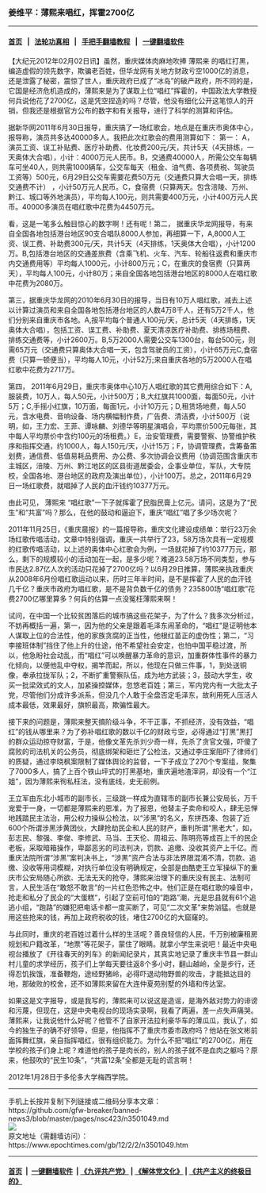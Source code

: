 ### 姜维平：薄熙来唱红，挥霍2700亿
------------------------

#### [首页](https://github.com/gfw-breaker/banned-news3/blob/master/README.md) &nbsp;&nbsp;|&nbsp;&nbsp; [法轮功真相](https://github.com/begood0513/basic/blob/master/README.md)  &nbsp;&nbsp;|&nbsp;&nbsp; [手把手翻墙教程](https://github.com/gfw-breaker/guides/wiki)  &nbsp;&nbsp;|&nbsp;&nbsp; [一键翻墙软件](https://github.com/gfw-breaker/nogfw/blob/master/README.md)  



<div><p>
 【大纪元2012年02月02日讯】虽然，重庆媒体肉麻地吹捧
 <ok href="https://www.epochtimes.com/gb/tag/%E8%96%84%E7%86%99%E6%9D%A5.html">
  薄熙来
 </ok>
 的唱红打黑，编造虚假的领先数字，欺骗老百姓，但华龙网有关地方财政亏空1000亿的消息，还是泄露了秘密，震惊了世人，重庆政府已成了“冰岛”的破产政府，所不同的是，它国是经济危机造成的，薄熙来是为了谋取上位“唱红”挥霍的，中国政法大学教授何兵说他花了2700亿，这是凭空捏造的吗？尽管，他没有细化公开这笔惊人的开销，但我还是根据官方公布的数字和有关报导，进行了科学的测算和评估。
</p>
<p>
 据新华网2011年6月30日报导，重庆搞了一场红歌会，地点是在重庆市奥体中心，报导称，演员共多达40000多人。我把此次红歌会的费用测算如下： 第一： A，演员工资、误工补贴费、医疗补助费、化妆费200元/天，共计5天（4天排练，一天奥体大合唱），小计：4000万元人民币。B，交通费40000人，所需公交车每辆车可坐40人，则共需1000辆车，公交车每天（租金、油气费、各项费税、驾驶员工资等）500元，6月29日公交车需要花费50万元（交通费只算大合唱一天，排练交通费不计） ，小计50万元人民币。C，食宿费（只算两天。包含涪陵、万州、黔江、城口等外地演员），平均每人100元，则共需要400万元，小计400万元人民币。40000多演员在唱红歌中花费为4450万元。
</p>
<p>
 看，这是一笔多么触目惊心的数字啊！还有呢！第二， 据重庆华龙网报导，有来自全国各地包括港台地区90支合唱队8000人参加，再细算一下，A,8000人工资、误工费、补助费300元/天，共计5天（4天排练，1天奥体大合唱），小计1200万。B,包括港台地区的交通差旅费（含乘飞机、火车、汽车、轮船往返费和重庆市内交通费用等）平均每人1000元，小计800万元；C，在重庆的食宿费（只算两天），平均每人100元，小计80万；来自全国各地包括港台地区的8000人在唱红歌中花费为2080万。
</p>
<p>
 第三，据重庆华龙网的2010年6月30日的报导，当日有10万人唱红歌，减去上述以计算过演员和来自全国各地包括港台地区的人数4万8千人，还有5万2千人，他们分别来自重庆市各地。A,按平均每个普通人100元/天，总计5天（4天排练，1天奥体大合唱），包括工资、误工费、补助费、夏天清凉医疗补助费、排练场租费、排练交通费等，小计2600万。B,5万2000人需要公交车1300台，每台500元，则需65万元（交通费只算奥体大合唱一天，包含驾驶员的工资），小计65万元C,食宿费（只算一顿便当），平均每人10元，小计52万;来自重庆各地的5万2000人在唱红歌中花费为2717万。
</p>
<p>
 第四， 2011年6月29日，重庆市奥体中心10万人唱红歌的其它费用综合如下：A,服装费，10万人，每人50元，小计500万；B,大红旗共1000面，每面50元，小计5万；C,手摇小红旗，10万面，每面1元，小计10万元；D,租赁场地费，每人50元，含水电费、音响设备、场内横幅制作费，广告费、清洁费，小计500万（说明，如，王力宏、王菲、谭咏麟、刘德华等明星演唱会，平均票价500元每张，其中每人平均票价中含约100元的场租费。）E，治安管理费，需要警察、协警维护秩序和指挥交通，约1000人，每人150元/天，小计15万；F，协调管理费，含筹备策划费，通信费、低值易耗品费用、办公费、多次协调会议费用（协调范围含重庆市主城区，涪陵、万州、黔江地区的区县街道居委会，企事业单位，军队，大专院校，全国各地、港台地区的政府及演出单位），小计100万。总之，2011年6月29日一场红歌费，就唱掉了人民的血汗钱约10377万元。
</p>
<p>
 由此可见，
 <ok href="https://www.epochtimes.com/gb/tag/%E8%96%84%E7%86%99%E6%9D%A5.html">
  薄熙来
 </ok>
 “唱红歌”一下子就挥霍了民脂民膏上亿元。请问，这是为了“民生”和“共富”吗？那么，在他的鼓动和逼迫下，重庆“唱红”唱了多少场次呢？
</p>
<p>
 2011年11月25日，《重庆晨报》的一篇报导称，重庆文化建设成绩单：举行23万余场红歌传唱活动，文章中特别强调，重庆一共举行了23，58万场次具有一定规模的红歌传唱活动，以上述的奥体中心红歌会为例，一场就花掉了约10377万元，那么，剩下的规模较小的活动加在一起，是多少呢？难道23.58万场不同类型，参与市民达2.87亿人次的活动只花掉了2700亿吗？以6月29日推算，薄熙来执政重庆从2008年6月份唱红歌运动以来，历时三年半时间，是不是挥霍了人民的血汗钱几千亿？重庆市政府为唱红歌，是不是背负数千亿的债务？235800场“唱红歌”花费2700亿哪里算多？何兵的估算一点没冤枉薄熙来啊！
</p>
<p>
 试问，在中国一个比较贫困落后的城市搞这些花架子，为了什么？我多次分析过，不妨再概括一遍，第一，因为他的父亲是跟着毛泽东闹革命的，“唱红”是证明他本人谋取上位的合法性，他的家族贪腐的正当性，他根红苗正的虚伪性；第二，“习李接班体制”挡住了他上升的仕途，他不希望社会安定，也怕中国平稳过渡，所以，他急盼社会动乱，而“唱红”可以唤醒暴力革命的意识，加重群体性事件的暴力化倾向，以便他乱中夺权，揭竿而起，所以，他现在只做三件事，1，到处送铜像，奉承拉拢军队；2，不断扩重警察队伍，成为地方武装；3，鼓动大学生，收买一批梁效式的文人，加紧操控媒体，忽悠老百姓；第三，军内党内有一大批太子党，尽管他们分成许多派系，但没几个人敢于全盘否定毛泽东，故利用死人压活人成本最低，效果最好，旗帜最高，欺骗性最大。
</p>
<p>
 接下来的问题是，薄熙来整天搞阶级斗争，不干正事，不抓经济，没有效益，“唱红”的钱从哪里来？为了弥补唱红歌的数以千亿的财政亏空，必得通过“打黑”黑打的群众运动掠夺财富，于是，他像文革先杀刘少奇一样，先杀了贪官文强，吓傻了腐败的司法机关的公务员，彻底绑架和砸烂了公检法，又通过李庄案阻吓了律师们的质疑，通过李晓枫案限制了媒体舆论的监督，一下子成立了270个专案组，聚集了7000多人，搞了上百个铁山坪式的打黑基地，重庆遍地渣滓洞，却没有一个“江姐”，因为薄熙来徇私枉法，没有底线，史无前例。
</p>
<p>
 王立军由东北小城市的副市长，三级跳一样成为直辖市的副市长兼公安局长，万千宠爱于一身，一切都是薄熙来的恩准，为了报恩，他替主子卖命和咬人，肆无忌惮地践踏民主法治，用公权力操纵公检法，以“涉黑”的名义，东拼西凑、包装了近600个所谓涉黑涉黄团伙，大肆抢劫民企和人民的财产，重判所谓“黑老大”，如，彭志民、黎强、李俊、李修武、马当、王天伦、周祖云、陈明亮等成百上千的民企老板，采取暗箱操作，卑鄙恶劣的司法判决，罚款、追缴、没收其资产上千亿。而重庆法院所谓“涉黑”案判决书上，“涉黑”资产合法与非法界限混淆不清，罚款、追缴、没收等用词模糊，对执行单位没有明确规定，全部是由酷吏王立军操纵下的重庆市公安局随心所欲、无法无天的抢夺，薄熙来治理下的重庆没有民主、法制可言，人民生活在“敢怒不敢言”的一片红色恐怖之中。他们正是在唱红歌的噪音中，抢走和私分了民企的“大蛋糕“，引起了空前可怕的“跑路”潮，光是忠县就有61个追逃小组，“跑路”的嫌犯把电话卡都一度买断了，可见“二次文革”来势汹猛。也就是用这些抢来的钱，再加上政府税收的钱，堵住2700亿的大窟窿的。
</p>
<p>
 与此同时，重庆的老百姓过着什么样的生活呢？善良轻信的人民，千万别被廉租房规划和户籍改革，“地票”等花架子，蒙住了眼睛。就拿小学生来说吧！最近中央电视台播放了《开往春天的列车》的新闻纪录片，其真实地记录了重庆丰节县一群山村儿童的求学经历，孩子们上学每天要往返8个多小时，翻山越岭，全是步行，还得忍饥挨饿，准备鞭炮，途经野猪岭，必得吓退动物野兽的攻击，才能抵达目的地，那破败的校舍，还不如薄熙来留在大连仲夏苑别墅的外墙和传达室。
</p>
<p>
 如果这是文字报导，或是我写的，薄熙来可以说这是造谣，是海外敌对势力的诽谤和污蔑，但现在，这是中央电视台的现场实录啊，我看了两遍，差一点失声痛哭。薄熙来，让我说他什么好呢？他管不了自家开法拉利豪华车的薄瓜瓜，我认了，如今的独生子的确不好领导，但是，他指挥不了重庆市委市政府吗？他站在张文彬前面挥舞红旗，亲自指挥唱红，很有组织能力。为什么不把“唱红”的2700亿，用在学校的孩子们身上呢？难道他的孩子是肉长的，别人的孩子就不是血肉之躯吗？原来，他鼓吹的“民生10条”，“共富12条”全都是无耻的谎言啊！
</p>
<p>
 2012年1月28日于多伦多大学梅西学院。
</p>
</div>
<hr/>
手机上长按并复制下列链接或二维码分享本文章：<br/>
https://github.com/gfw-breaker/banned-news3/blob/master/pages/nsc423/n3501049.md <br/>
<a href='https://github.com/gfw-breaker/banned-news3/blob/master/pages/nsc423/n3501049.md'><img src='https://github.com/gfw-breaker/banned-news3/blob/master/pages/nsc423/n3501049.md.png'/></a> <br/>
原文地址（需翻墙访问）：https://www.epochtimes.com/gb/12/2/2/n3501049.htm


------------------------
#### [首页](https://github.com/gfw-breaker/banned-news3/blob/master/README.md) &nbsp;|&nbsp; [一键翻墙软件](https://github.com/gfw-breaker/nogfw/blob/master/README.md) &nbsp;| [《九评共产党》](https://github.com/gfw-breaker/9ping.md/blob/master/README.md#九评之一评共产党是什么) | [《解体党文化》](https://github.com/gfw-breaker/jtdwh.md/blob/master/README.md) | [《共产主义的终极目的》](https://github.com/gfw-breaker/gczydzjmd.md/blob/master/README.md)


<img src='http://gfw-breaker.win/banned-news3/pages/nsc423/n3501049.md' width='0px' height='0px'/>